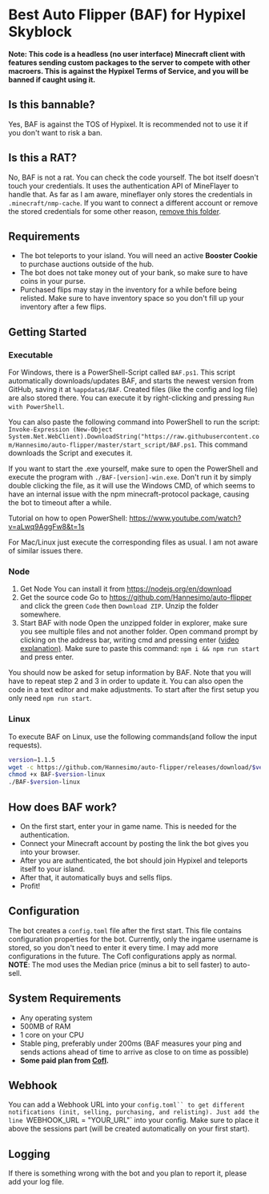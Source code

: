 # Best Auto Flipper (BAF) for Hypixel Skyblock

**Note: This code is a headless (no user interface) Minecraft client with features sending custom packages to the server to compete with other macroers. This is against the Hypixel Terms of Service, and you will be banned if caught using it.**

## Is this bannable?

Yes, BAF is against the TOS of Hypixel. It is recommended not to use it if you don't want to risk a ban.

## Is this a RAT?

No, BAF is not a rat. You can check the code yourself. The bot itself doesn't touch your credentials. It uses the authentication API of MineFlayer to handle that. As far as I am aware, mineflayer only stores the credentials in `.minecraft/nmp-cache`. If you want to connect a different account or remove the stored credentials for some other reason, [remove this folder](https://github.com/PrismarineJS/mineflayer/discussions/2392).

## Requirements

- The bot teleports to your island. You will need an active **Booster Cookie** to purchase auctions outside of the hub.
- The bot does not take money out of your bank, so make sure to have coins in your purse.
- Purchased flips may stay in the inventory for a while before being relisted. Make sure to have inventory space so you don't fill up your inventory after a few flips.

## Getting Started

### Executable

For Windows, there is a PowerShell-Script called `BAF.ps1`. This script automatically downloads/updates BAF, and starts the newest version from GitHub, saving it at `%appdata$/BAF`. Created files (like the config and log file) are also stored there. You can execute it by right-clicking and pressing `Run with PowerShell`.

You can also paste the following command into PowerShell to run the script: `Invoke-Expression (New-Object System.Net.WebClient).DownloadString("https://raw.githubusercontent.com/Hannesimo/auto-flipper/master/start_script/BAF.ps1`. This command downloads the Script and executes it.

If you want to start the .exe yourself, make sure to open the PowerShell and execute the program with `./BAF-[version]-win.exe`. Don't run it by simply double clicking the file, as it will use the Windows CMD, of which seems to have an internal issue with the npm minecraft-protocol package, causing the bot to timeout after a while.

Tutorial on how to open PowerShell: https://www.youtube.com/watch?v=aLwq9AggFw8&t=1s

For Mac/Linux just execute the corresponding files as usual. I am not aware of similar issues there.

### Node

1. Get Node
 You can install it from https://nodejs.org/en/download
2. Get the source code
 Go to https://github.com/Hannesimo/auto-flipper and click the green `Code` then `Download ZIP`. Unzip the folder somewhere.
3. Start BAF with node
 Open the unzipped folder in explorer, make sure you see multiple files and not another folder.
 Open command prompt by clicking on the address bar, writing cmd and pressing enter ([video explanation)](https://www.youtube.com/watch?v=bgSSJQolR0E&t=47s). Make sure to paste this command: `npm i && npm run start` and press enter.

You should now be asked for setup information by BAF. Note that you will have to repeat step 2 and 3 in order to update it.
You can also open the code in a text editor and make adjustments. To start after the first setup you only need `npm run start`.

### Linux
To execute BAF on Linux, use the following commands(and follow the input requests).
```bash
version=1.1.5
wget -c https://github.com/Hannesimo/auto-flipper/releases/download/$version/BAF-$version-linux
chmod +x BAF-$version-linux 
./BAF-$version-linux
```

## How does BAF work?

-   On the first start, enter your in game name. This is needed for the authentication.
-   Connect your Minecraft account by posting the link the bot gives you into your browser.
-   After you are authenticated, the bot should join Hypixel and teleports itself to your island.
-   After that, it automatically buys and sells flips.
-   Profit!

## Configuration

The bot creates a `config.toml` file after the first start. This file contains configuration properties for the bot. Currently, only the ingame username is stored, so you don't need to enter it every time. I may add more configurations in the future. The Cofl configurations apply as normal.
<br/> **NOTE**: The mod uses the Median price (minus a bit to sell faster) to auto-sell.

## System Requirements

-   Any operating system
-   500MB of RAM
-   1 core on your CPU
-   Stable ping, preferably under 200ms (BAF measures your ping and sends actions ahead of time to arrive as close to on time as possible)
-   **Some paid plan from [Cofl](sky.coflnet.com).**

## Webhook

You can add a Webhook URL into your `config.toml`` to get different notifications (init, selling, purchasing, and relisting).
Just add the line `WEBHOOK_URL = "YOUR_URL"` into your config. Make sure to place it above the sessions part (will be created automatically on your first start).

## Logging

If there is something wrong with the bot and you plan to report it, please add your log file.